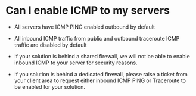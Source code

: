 # Can I enable ICMP to my servers

* All servers have ICMP PING enabled outbound by default

* All inbound ICMP traffic from public and outbound traceroute ICMP traffic are disabled by default

* If your solution is behind a shared firewall, we will not be able to enable inbound ICMP to your server for security reasons.

* If you solution is behind a dedicated firewall, please raise a ticket from your client area to request either inbound ICMP PING or Traceroute to be enabled for your solution.
